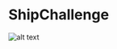 # ShipChallenge


![alt text](http://url/to/img.png](https://github.com/AnnPike/ShipChallenge/blob/main/LR_decay.png)https://github.com/AnnPike/ShipChallenge/blob/main/LR_decay.png)
